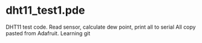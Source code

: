 # dht11_test1.pde
DHT11 test code.  Read sensor, calculate dew point, print all to serial
All copy pasted from Adafruit.  Learning git 
